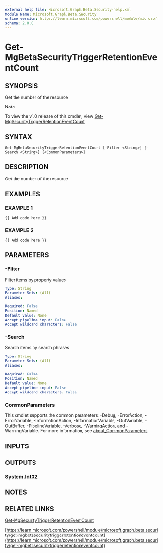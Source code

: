 ```yaml
---
external help file: Microsoft.Graph.Beta.Security-help.xml
Module Name: Microsoft.Graph.Beta.Security
online version: https://learn.microsoft.com/powershell/module/microsoft.graph.beta.security/get-mgbetasecuritytriggerretentioneventcount
schema: 2.0.0
---
```


# Get-MgBetaSecurityTriggerRetentionEventCount

## SYNOPSIS
Get the number of the resource

> [!NOTE]
> To view the v1.0 release of this cmdlet, view [Get-MgSecurityTriggerRetentionEventCount](/powershell/module/Microsoft.Graph.Security/Get-MgSecurityTriggerRetentionEventCount?view=graph-powershell-1.0)

## SYNTAX

```
Get-MgBetaSecurityTriggerRetentionEventCount [-Filter <String>] [-Search <String>] [<CommonParameters>]
```

## DESCRIPTION
Get the number of the resource

## EXAMPLES

### EXAMPLE 1
```
{{ Add code here }}
```

### EXAMPLE 2
```
{{ Add code here }}
```

## PARAMETERS

### -Filter
Filter items by property values

```yaml
Type: String
Parameter Sets: (All)
Aliases:

Required: False
Position: Named
Default value: None
Accept pipeline input: False
Accept wildcard characters: False
```

### -Search
Search items by search phrases

```yaml
Type: String
Parameter Sets: (All)
Aliases:

Required: False
Position: Named
Default value: None
Accept pipeline input: False
Accept wildcard characters: False
```

### CommonParameters
This cmdlet supports the common parameters: -Debug, -ErrorAction, -ErrorVariable, -InformationAction, -InformationVariable, -OutVariable, -OutBuffer, -PipelineVariable, -Verbose, -WarningAction, and -WarningVariable. For more information, see [about_CommonParameters](http://go.microsoft.com/fwlink/?LinkID=113216).

## INPUTS

## OUTPUTS

### System.Int32
## NOTES

## RELATED LINKS
[Get-MgSecurityTriggerRetentionEventCount](/powershell/module/Microsoft.Graph.Security/Get-MgSecurityTriggerRetentionEventCount?view=graph-powershell-1.0)

[https://learn.microsoft.com/powershell/module/microsoft.graph.beta.security/get-mgbetasecuritytriggerretentioneventcount](https://learn.microsoft.com/powershell/module/microsoft.graph.beta.security/get-mgbetasecuritytriggerretentioneventcount)

